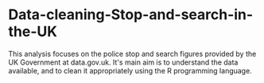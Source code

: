 # Data-cleaning-Stop-and-search-in-the-UK
This analysis focuses on the police stop and search figures provided by the UK Government at data.gov.uk. It's main aim is to understand the data available, and to clean it appropriately using the R programming language.
